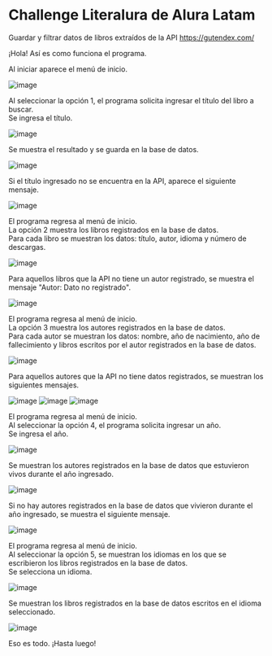 # Challenge Literalura de Alura Latam<br/>
Guardar y filtrar datos de libros extraídos de la API https://gutendex.com/

¡Hola! Así es como funciona el programa.

Al iniciar aparece el menú de inicio.

![image](https://github.com/raul-hdz-garcia/challenge-gutendex-menu/assets/157054531/326e2dc5-1add-4bbd-b5bb-a8fa425d767c)

Al seleccionar la opción 1, el programa solicita ingresar el título del libro a buscar.<br/>
Se ingresa el título. 

![image](https://github.com/raul-hdz-garcia/challenge-gutendex-menu/assets/157054531/10e40a32-c2df-481d-84c8-a21983272a36)

Se muestra el resultado y se guarda en la base de datos. 

![image](https://github.com/raul-hdz-garcia/challenge-gutendex-menu/assets/157054531/b86a996d-fa9c-4e78-9107-5be69ea1ab83)

Si el título ingresado no se encuentra en la API, aparece el siguiente mensaje. 

![image](https://github.com/raul-hdz-garcia/challenge-gutendex-menu/assets/157054531/6364209a-53af-4c79-bda1-5821a6596282)

El programa regresa al menú de inicio.<br/>
La opción 2 muestra los libros registrados en la base de datos.<br/>
Para cada libro se muestran los datos: título, autor, idioma y número de descargas.

![image](https://github.com/raul-hdz-garcia/challenge-gutendex-menu/assets/157054531/1a764291-1715-4440-9230-bf0592401029)

Para aquellos libros que la API no tiene un autor registrado, se muestra el mensaje "Autor: Dato no registrado".

![image](https://github.com/raul-hdz-garcia/challenge-gutendex-menu/assets/157054531/05c0a2fa-df45-4d03-b22b-4ade9d6be72b)

El programa regresa al menú de inicio.<br/>
La opción 3 muestra los autores registrados en la base de datos.<br/>
Para cada autor se muestran los datos: nombre, año de nacimiento, año de fallecimiento y libros escritos por el autor registrados en la base de datos.

![image](https://github.com/raul-hdz-garcia/challenge-gutendex-menu/assets/157054531/a1cf37b5-2486-451e-80a1-adf821c6ec7f)

Para aquellos autores que la API no tiene datos registrados, se muestran los siguientes mensajes.

![image](https://github.com/raul-hdz-garcia/challenge-gutendex-menu/assets/157054531/9d22a240-0eb3-470c-84a8-8275f307f804)
![image](https://github.com/raul-hdz-garcia/challenge-gutendex-menu/assets/157054531/a0a44c33-4388-4515-9c05-f8416e390835)
![image](https://github.com/raul-hdz-garcia/challenge-gutendex-menu/assets/157054531/56dc3cfb-5165-455b-9077-7e81b23d6c52)

El programa regresa al menú de inicio.<br/>
Al seleccionar la opción 4, el programa solicita ingresar un año.<br/>
Se ingresa el año.

![image](https://github.com/raul-hdz-garcia/challenge-gutendex-menu/assets/157054531/05747aa0-8114-4356-b0b4-443e96ce12fe)

Se muestran los autores registrados en la base de datos que estuvieron vivos durante el año ingresado.

![image](https://github.com/raul-hdz-garcia/challenge-gutendex-menu/assets/157054531/67f11651-220d-459b-8431-b53c77adae96)

Si no hay autores registrados en la base de datos que vivieron durante el año ingresado, se muestra el siguiente mensaje. 

![image](https://github.com/raul-hdz-garcia/challenge-gutendex-menu/assets/157054531/1be38951-63ea-4dbd-8028-a7b72a2a15b6)

El programa regresa al menú de inicio.<br/>
Al seleccionar la opción 5, se muestran los idiomas en los que se escribieron los libros registrados en la base de datos.<br/>
Se selecciona un idioma.

![image](https://github.com/raul-hdz-garcia/challenge-gutendex-menu/assets/157054531/8247fbd2-a175-4a66-8299-1bb901fe5509)

Se muestran los libros registrados en la base de datos escritos en el idioma seleccionado.

![image](https://github.com/raul-hdz-garcia/challenge-gutendex-menu/assets/157054531/fcc0e4c9-db81-44c1-b50d-43f3e7560698)

Eso es todo. ¡Hasta luego!
